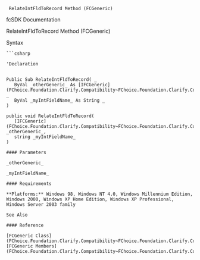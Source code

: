 ﻿     RelateIntFldToRecord Method (FCGeneric)                                                   

fcSDK Documentation

RelateIntFldToRecord Method (FCGeneric)

Syntax

```vbnet
```csharp

'Declaration
 

Public Sub RelateIntFldToRecord( _
   ByVal _otherGeneric_ As [IFCGeneric](FChoice.Foundation.Clarify.Compatibility~FChoice.Foundation.Clarify.Compatibility.IFCGeneric.md), _
   ByVal _myIntFieldName_ As String _
) 

public void RelateIntFldToRecord( 
   [IFCGeneric](FChoice.Foundation.Clarify.Compatibility~FChoice.Foundation.Clarify.Compatibility.IFCGeneric.md) _otherGeneric_,
   string _myIntFieldName_
)

#### Parameters

_otherGeneric_

_myIntFieldName_

#### Requirements

**Platforms:** Windows 98, Windows NT 4.0, Windows Millennium Edition, Windows 2000, Windows XP Home Edition, Windows XP Professional, Windows Server 2003 family

See Also

#### Reference

[FCGeneric Class](FChoice.Foundation.Clarify.Compatibility~FChoice.Foundation.Clarify.Compatibility.FCGeneric.md)  
[FCGeneric Members](FChoice.Foundation.Clarify.Compatibility~FChoice.Foundation.Clarify.Compatibility.FCGeneric_members.md)